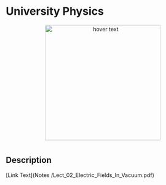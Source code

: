 <p align="center">
  <H1> University Physics </H1>
</p>

<p align="center">
  <img src="./pics/AA_fun_11.jpg" width="300" title="hover text">
</p>


# 

## Description



[Link Text](Notes
/Lect_02_Electric_Fields_In_Vacuum.pdf)
